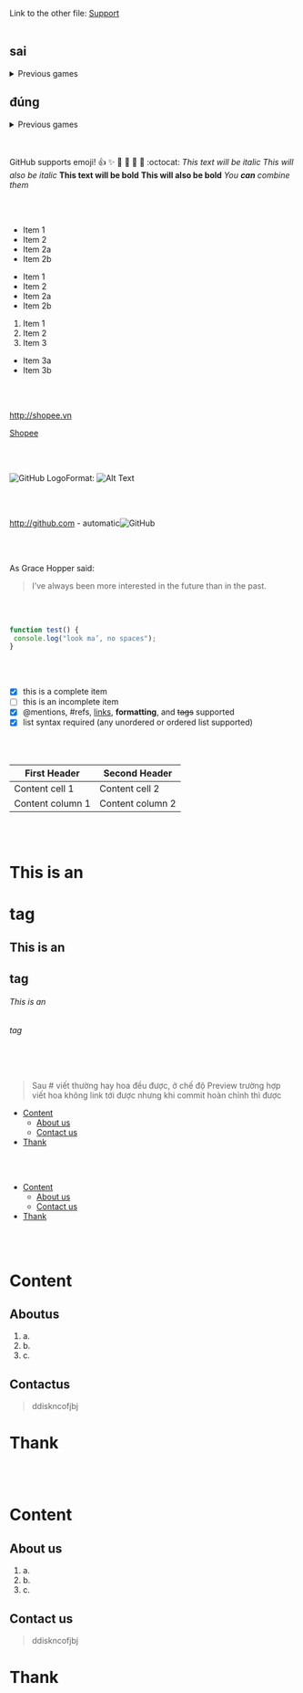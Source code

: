 Link to the other file: [Support](support_demo.md)
<br>
</br>
  
## sai 
<details>
  <summary>Previous games</summary>
 <br >
- d
- u
</details>
  

## đúng
<details>
  <summary>Previous games</summary>
 <br >
  
- d
- u
</details>

<br>
</br>

GitHub supports emoji!
:+1: :sparkles: :camel: :tada:
:rocket: :metal: :octocat: 
*This text will be italic*
_This will also be italic_
**This text will be bold**
__This will also be bold__
*You **can** combine them*

<br>
</br>

* Item 1
* Item 2
 * Item 2a
 * Item 2b

- Item 1
- Item 2
 - Item 2a
 - Item 2b

1. Item 1
2. Item 2
3. Item 3
 * Item 3a
 * Item 3b


<br>
</br>

http://shopee.vn

[Shopee](http://shopee.vn)

<br>
</br>

![GitHub Logo](/images/logo.png)Format: ![Alt Text](url)

<br>
</br>

http://github.com - automatic![GitHub](http://github.com)

<br>
</br>

As Grace Hopper said:
> I’ve always been more interested
> in the future than in the past.

<br>
</br>

```javascript
function test() {
 console.log("look ma’, no spaces");
}
```

<br>
</br>

- [x] this is a complete item
- [ ] this is an incomplete item
- [x] @mentions, #refs, [links](),
**formatting**, and <del>tags</del>
supported
- [x] list syntax required (any
unordered or ordered list
supported)

<br>
</br>

First Header | Second Header
------------ | -------------
Content cell 1 | Content cell 2
Content column 1 | Content column 2

<br>
</br>

# This is an <h1> tag
## This is an <h2> tag
###### This is an <h6> tag

<br>
</br>


> Sau # viết thường hay hoa đều được, ở chế độ Preview trường hợp viết hoa không link tới được nhưng khi commit hoàn chỉnh thì được
- [Content](#content)
  - [About us](#Aboutus)
  - [Contact us](#Contactus)
- [Thank](#thank)


<br>
</br>

- [Content](#content)
  - [About us](#aboutus)
  - [Contact us](#contactus)
- [Thank](#thank)

<br>
</br>


# Content
## Aboutus
1. a.
1. b.
1. c.
## Contactus
>ddiskncofjbj

# Thank

<br>
</br>

# Content
## About us
1. a.
1. b.
1. c.
## Contact us
>ddiskncofjbj

# Thank
